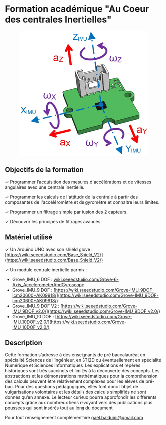 # Formation académique "Au Coeur des centrales Inertielles"
<p align="center">
<img src="IMU_mesures.jpg" alt="Logo formation" height=400>
</p>

## Objectifs de la formation

✓ Programmer l’acquisition des mesures d'accélérations et de vitesses angulaires avec une centrale inertielle.

✓ Programmer les calculs de l'attitude de la centrale à partir des composantes de l'accéléromètre et du gyromètre et connaitre leurs limites.

✓ Programmer un filtrage simple par fusion des 2 capteurs.

✓ Découvrir les principes de filtrages avancés.

## Matériel utilisé
✓ Un Arduino UNO avec son shield grove : [https://wiki.seeedstudio.com/Base_Shield_V2/](https://wiki.seeedstudio.com/Base_Shield_V2/)

✓ Un module centrale inertielle parmis :
  - Grove_IMU_6 DOF : [wiki.seeedstudio.com/Grove-6-Axis_AccelerometerAndGyroscope](https://wiki.seeedstudio.com/Grove-6-Axis_AccelerometerAndGyroscope/)
  - Grove_IMU_9 DOF : [https://wiki.seeedstudio.com/Grove-IMU_9DOF-lcm20600+AK09918/](https://wiki.seeedstudio.com/Grove-IMU_9DOF-lcm20600+AK09918/)
  - Grove_IMU_9 DOF V2 : [https://wiki.seeedstudio.com/Grove-IMU_9DOF_v2.0/](https://wiki.seeedstudio.com/Grove-IMU_9DOF_v2.0/)
  - Grove_IMU_10 DOF : [https://wiki.seeedstudio.com/Grove-IMU_10DOF_v2.0/](https://wiki.seeedstudio.com/Grove-IMU_10DOF_v2.0/)

## Description

Cette formation s’adresse à des enseignants de pré baccalauréat en spécialité Sciences de l’ingénieur, en STI2D ou éventuellement en spécialité Numérique et Sciences Informatiques.
Les explications et repères historiques sont très succincts et limités à la découverte des concepts.
Les abstractions et les démonstrations mathématiques pour la compréhension des calculs peuvent être relativement complexes pour les élèves de pré-bac.
Pour des questions pédagogiques, elles font donc l’objet de vulgarisations volontaires et les détails des calculs simplifiés ne sont donnés qu’en annexe.
Le lecteur curieux pourra approfondir les différents concepts grâce aux nombreux liens revoyant vers des publications plus poussées qui sont insérés tout au long du document




Pour tout renseignement complémentaire [gael.balduini@gmail.com](mailto:gael.balduini@gmail.com)





